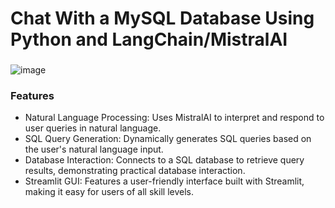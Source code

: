 <h1 align="left">Chat With a MySQL Database Using Python and LangChain/MistralAI </h1>

###




![image](https://github.com/raamlaa/chat-with-mysql/assets/94558213/12d9b2fd-3739-4e0d-a1ee-b068e414a4c4)
<br/>
<h3>Features</h3>
<ul>
  <li>
    Natural Language Processing: Uses MistralAI to interpret and respond to user queries in natural language.
  </li>
  <li>
    SQL Query Generation: Dynamically generates SQL queries based on the user's natural language input.

  </li>
  <li>
    Database Interaction: Connects to a SQL database to retrieve query results, demonstrating practical database interaction.
  </li>
  <li>
    Streamlit GUI: Features a user-friendly interface built with Streamlit, making it easy for users of all skill levels.
  </li>
</ul>




###

